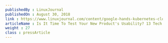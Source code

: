 ```yaml
---
publishedBy : LinuxJournal
publishedOn : August 30, 2018
link : https://www.linuxjournal.com/content/google-hands-kubernetes-cloud-native-computing-foundation-kinetica-joins-automotive-grade
articleName : Is It Time To Test Your New Product's Usability? 13 Tech Experts Weigh In
weight : 27 
class : pressArticle
---
```

